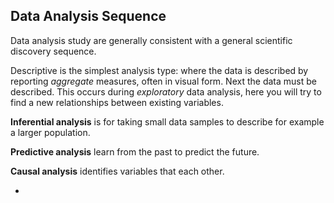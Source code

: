 ## Data Analysis Sequence


Data analysis study are generally consistent with a general scientific discovery sequence.

Descriptive is the simplest analysis type: where the data is described by reporting *aggregate* measures, often in visual form. Next the data must be described. This occurs during *exploratory* data analysis, here you will try to find a new relationships between existing variables.

**Inferential analysis** is for taking small data samples to describe for example a larger population.

**Predictive analysis** learn from the past to predict the future.

**Causal analysis** identifies variables that each other.

*
